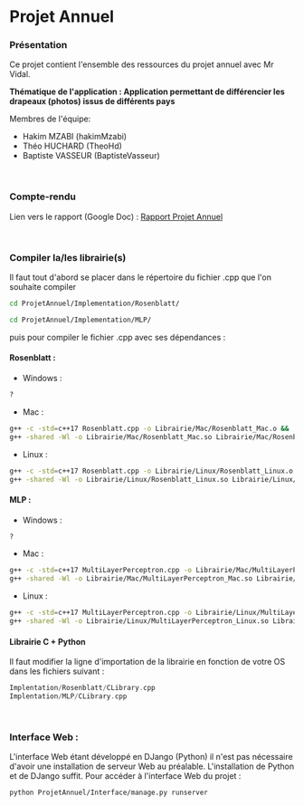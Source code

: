 # Projet Annuel

### Présentation

Ce projet contient l'ensemble des ressources du projet annuel avec Mr Vidal. 

**Thématique de l'application : Application permettant de différencier les drapeaux (photos) issus de différents pays**

Membres de l'équipe:
* Hakim MZABI (hakimMzabi)
* Théo HUCHARD (TheoHd)
* Baptiste VASSEUR (BaptisteVasseur)

<br>

### Compte-rendu

Lien vers le rapport (Google Doc) : [Rapport Projet Annuel](https://docs.google.com/document/d/1lM383HdgLVEmQjvW0Nz036tlL89UG1IHnfgbQYwYco0/edit?usp=sharing)

<br>

### Compiler la/les librairie(s)

Il faut tout d'abord se placer dans le répertoire du fichier .cpp que l'on souhaite compiler

```bash
cd ProjetAnnuel/Implementation/Rosenblatt/
```

```bash
cd ProjetAnnuel/Implementation/MLP/
```

puis pour compiler le fichier .cpp avec ses dépendances :

#### Rosenblatt : 

* Windows : 

```bash
?
```

* Mac : 

```bash
g++ -c -std=c++17 Rosenblatt.cpp -o Librairie/Mac/Rosenblatt_Mac.o && 
g++ -shared -Wl -o Librairie/Mac/Rosenblatt_Mac.so Librairie/Mac/Rosenblatt_Mac.o
```

* Linux : 

```bash
g++ -c -std=c++17 Rosenblatt.cpp -o Librairie/Linux/Rosenblatt_Linux.o && 
g++ -shared -Wl -o Librairie/Linux/Rosenblatt_Linux.so Librairie/Linux/Rosenblatt_Linux.o
```

#### MLP : 

* Windows : 

```bash
?
```

* Mac :  

```bash
g++ -c -std=c++17 MultiLayerPerceptron.cpp -o Librairie/Mac/MultiLayerPerceptron_Mac.o && 
g++ -shared -Wl -o Librairie/Mac/MultiLayerPerceptron_Mac.so Librairie/Mac/MultiLayerPerceptron_Mac.o
```

* Linux :  

```bash
g++ -c -std=c++17 MultiLayerPerceptron.cpp -o Librairie/Linux/MultiLayerPerceptron_Linux.o && 
g++ -shared -Wl -o Librairie/Linux/MultiLayerPerceptron_Linux.so Librairie/Linux/MultiLayerPerceptron_Linux.o
```

#### Librairie C + Python 

Il faut modifier la ligne d'importation de la librairie en fonction de votre OS dans les fichiers suivant : 
```cpp 
Implentation/Rosenblatt/CLibrary.cpp
Implentation/MLP/CLibrary.cpp
```

<br>

### Interface Web :

L'interface Web étant développé en DJango (Python) il n'est pas nécessaire d'avoir une installation de serveur Web au préalable. L'installation de Python et de DJango suffit. Pour accéder à l'interface Web du projet : 

```bash
python ProjetAnnuel/Interface/manage.py runserver
``` 
